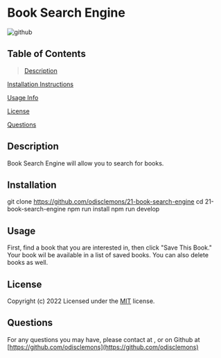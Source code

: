 # Book Search Engine

![github](https://img.shields.io/badge/license-MIT-green)

## Table of Contents

> [Description](#description)

[Installation Instructions](#installation)

[Usage Info](#usage)

[License](#license)

[Questions](#questions)

## Description

Book Search Engine will allow you to search for books.

## Installation

git clone https://github.com/odisclemons/21-book-search-engine
cd 21-book-search-engine
npm run install
npm run develop

## Usage

First, find a book that you are interested in, then click "Save This Book." Your book wil be available in a list of saved books. You can also delete books as well.

## License

Copyright (c) 2022 Licensed under the [MIT](https://api.github.com/licenses/mit) license.

## Questions

For any questions you may have, please contact at [](mailto://), or on Github at [https://github.com/odisclemons](https://github.com/odisclemons)
